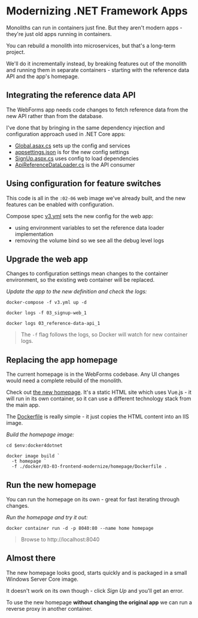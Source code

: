 ﻿# Modernizing .NET Framework Apps

Monoliths can run in containers just fine. But they aren't modern apps - they're just old apps running in containers.

You can rebuild a monolith into microservices, but that's a long-term project.

We'll do it incrementally instead, by breaking features out of the monolith and running them in separate containers - starting with the reference data API and the app's homepage.

## Integrating the reference data API

The WebForms app needs code changes to fetch reference data from the new API rather than from the database.

I've done that by bringing in the same dependency injection and configuration approach used in .NET Core apps:

- [Global.asax.cs](./src/SignUp.Web/Global.asax.cs) sets up the config and services
- [appsettings.json](./src/SignUp.Web/appsettings.json) is for the new config settings
- [SignUp.aspx.cs](./src/SignUp.Web/SignUp.aspx.cs) uses config to load dependencies
- [ApiReferenceDataLoader.cs](./src/SignUp.Web/ReferenceData/ApiReferenceDataLoader.cs) is the API consumer

## Using configuration for feature switches

This code is all in the `:02-06` web image we've already built, and the new features can be enabled with configuration.

Compose spec [v3.yml](./app/03/v3.yml) sets the new config for the web app:

- using environment variables to set the reference data loader implementation
- removing the volume bind so we see all the debug level logs


## Upgrade the web app

Changes to configuration settings mean changes to the container environment, so the existing web container will be replaced.

_Update the app to the new definition and check the logs:_

```
docker-compose -f v3.yml up -d

docker logs -f 03_signup-web_1

docker logs 03_reference-data-api_1
```

> The `-f` flag follows the logs, so Docker will watch for new container logs.

## Replacing the app homepage

The current homepage is in the WebForms codebase. Any UI changes would need a complete rebuild of the monolith.

Check out [the new homepage](./docker/03-03-frontend-reverse-proxy/homepage/index.html). It's a static HTML site which uses Vue.js - it will run in its own container, so it can use a different technology stack from the main app.

The [Dockerfile](./docker/03-03-frontend-reverse-proxy/homepage/Dockerfile) is really simple - it just copies the HTML content into an IIS image.

_Build the homepage image:_

```
cd $env:docker4dotnet

docker image build `
  -t homepage `
  -f ./docker/03-03-frontend-modernize/homepage/Dockerfile .
```

## Run the new homepage

You can run the homepage on its own - great for fast iterating through changes.

_Run the homepage and try it out:_

```
docker container run -d -p 8040:80 --name home homepage
```

> Browse to http://localhost:8040


## Almost there

The new homepage looks good, starts quickly and is packaged in a small Windows Server Core image.

It doesn't work on its own though - click _Sign Up_ and you'll get an error.

To use the new homepage **without changing the original app** we can run a reverse proxy in another container.
